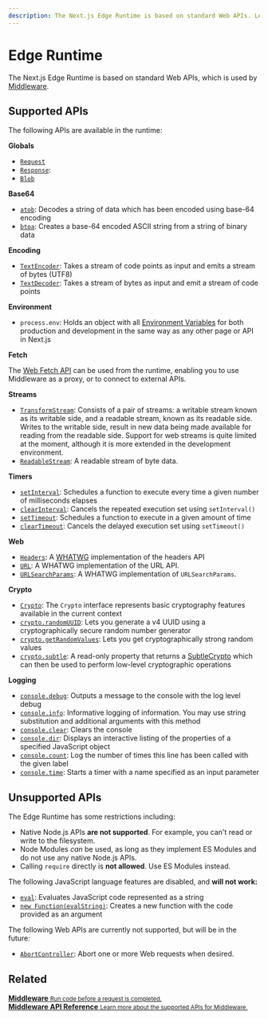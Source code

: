 ```yaml
---
description: The Next.js Edge Runtime is based on standard Web APIs. Learn more about the supported APIs available.
---
```


# Edge Runtime

The Next.js Edge Runtime is based on standard Web APIs, which is used by [Middleware](/docs/middleware.md).

## Supported APIs

The following APIs are available in the runtime:

**Globals**

- [`Request`](https://developer.mozilla.org/en-US/docs/Web/API/Request)
- [`Response`](https://developer.mozilla.org/en-US/docs/Web/API/Response):
- [`Blob`](https://developer.mozilla.org/en-US/docs/Web/API/Blob)

**Base64**

- [`atob`](https://developer.mozilla.org/en-US/docs/Web/API/atob): Decodes a string of data which has been encoded using base-64 encoding
- [`btoa`](https://developer.mozilla.org/en-US/docs/Web/API/btoa): Creates a base-64 encoded ASCII string from a string of binary data

**Encoding**

- [`TextEncoder`](https://developer.mozilla.org/en-US/docs/Web/API/TextEncoder): Takes a stream of code points as input and emits a stream of bytes (UTF8)
- [`TextDecoder`](https://developer.mozilla.org/en-US/docs/Web/API/TextDecoder): Takes a stream of bytes as input and emit a stream of code points

**Environment**

- `process.env`: Holds an object with all [Environment Variables](/docs/basic-features/environment-variables.md) for both production and development in the same way as any other page or API in Next.js

**Fetch**

The [Web Fetch API](https://developer.mozilla.org/en-US/docs/Web/API/Fetch_API) can be used from the runtime, enabling you to use Middleware as a proxy, or to connect to external APIs.

**Streams**

- [`TransformStream`](https://developer.mozilla.org/en-US/docs/Web/API/TransformStream): Consists of a pair of streams: a writable stream known as its writable side, and a readable stream, known as its readable side. Writes to the writable side, result in new data being made available for reading from the readable side. Support for web streams is quite limited at the moment, although it is more extended in the development environment.
- [`ReadableStream`](https://developer.mozilla.org/en-US/docs/Web/API/ReadableStream): A readable stream of byte data.

**Timers**

- [`setInterval`](https://developer.mozilla.org/en-US/docs/Web/API/setInterval): Schedules a function to execute every time a given number of milliseconds elapses
- [`clearInterval`](https://developer.mozilla.org/en-US/docs/Web/API/clearInterval): Cancels the repeated execution set using `setInterval()`
- [`setTimeout`](https://developer.mozilla.org/en-US/docs/Web/API/setTimeout): Schedules a function to execute in a given amount of time
- [`clearTimeout`](https://developer.mozilla.org/en-US/docs/Web/API/clearTimeout): Cancels the delayed execution set using `setTimeout()`

**Web**

- [`Headers`](https://developer.mozilla.org/en-US/docs/Web/API/Headers): A [WHATWG](https://whatwg.org/) implementation of the headers API
- [`URL`](https://developer.mozilla.org/en-US/docs/Web/API/URL): A WHATWG implementation of the URL API.
- [`URLSearchParams`](https://developer.mozilla.org/en-US/docs/Web/API/URLSearchParams): A WHATWG implementation of `URLSearchParams`.

**Crypto**

- [`Crypto`](https://developer.mozilla.org/en-US/docs/Web/API/Crypto): The `Crypto` interface represents basic cryptography features available in the current context
- [`crypto.randomUUID`](https://developer.mozilla.org/en-US/docs/Web/API/Crypto/randomUUID): Lets you generate a v4 UUID using a cryptographically secure random number generator
- [`crypto.getRandomValues`](https://developer.mozilla.org/en-US/docs/Web/API/Crypto/getRandomValues): Lets you get cryptographically strong random values
- [`crypto.subtle`](https://developer.mozilla.org/en-US/docs/Web/API/Crypto/subtle): A read-only property that returns a [SubtleCrypto](https://developer.mozilla.org/en-US/docs/Web/API/SubtleCrypto) which can then be used to perform low-level cryptographic operations

**Logging**

- [`console.debug`](https://developer.mozilla.org/en-US/docs/Web/API/console/debug): Outputs a message to the console with the log level debug
- [`console.info`](https://developer.mozilla.org/en-US/docs/Web/API/console/info): Informative logging of information. You may use string substitution and additional arguments with this method
- [`console.clear`](https://developer.mozilla.org/en-US/docs/Web/API/console/clear): Clears the console
- [`console.dir`](https://developer.mozilla.org/en-US/docs/Web/API/console/dir): Displays an interactive listing of the properties of a specified JavaScript object
- [`console.count`](https://developer.mozilla.org/en-US/docs/Web/API/console/count): Log the number of times this line has been called with the given label
- [`console.time`](https://developer.mozilla.org/en-US/docs/Web/API/console/time): Starts a timer with a name specified as an input parameter

## Unsupported APIs

The Edge Runtime has some restrictions including:

- Native Node.js APIs **are not supported**. For example, you can't read or write to the filesystem.
- Node Modules _can_ be used, as long as they implement ES Modules and do not use any native Node.js APIs.
- Calling `require` directly is **not allowed**. Use ES Modules instead.

The following JavaScript language features are disabled, and **will not work:**

- [`eval`](https://developer.mozilla.org/en-US/docs/Web/JavaScript/Reference/Global_Objects/eval): Evaluates JavaScript code represented as a string
- [`new Function(evalString)`](https://developer.mozilla.org/en-US/docs/Web/JavaScript/Reference/Global_Objects/Function): Creates a new function with the code provided as an argument

The following Web APIs are currently not supported, but will be in the future:

- [`AbortController`](https://developer.mozilla.org/en-US/docs/Web/API/AbortController): Abort one or more Web requests when desired.

## Related

<div class="card">
  <a href="/docs/middleware.md">
    <b>Middleware</b>
    <small>Run code before a request is completed.</small>
  </a>
</div>

<div class="card">
  <a href="/docs/api-reference/next/server.md">
    <b>Middleware API Reference</b>
    <small>Learn more about the supported APIs for Middleware.</small>
  </a>
</div>
